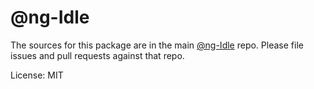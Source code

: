 @ng-Idle
=======

The sources for this package are in the main [@ng-Idle](https://github.com/idlemachinery/ng-idle) repo. Please file issues and pull requests against that repo.

License: MIT